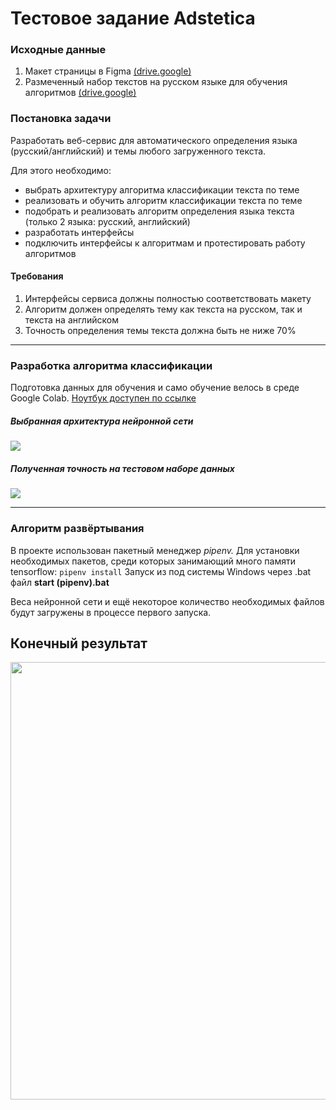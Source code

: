 # Тестовое задание Adstetica

### Исходные данные

1. Макет страницы в Figma [(drive.google)](https://drive.google.com/file/d/1X2LCAKs-CNRZLYHcTkZ9JTtmVW0PWKLB/view?usp=sharing)
2. Размеченный набор текстов на русском языке для обучения алгоритмов [(drive.google)](https://drive.google.com/file/d/1NMj989x2KzlNAl12fXQ1YO9Szm_4yEi-/view?usp=sharing)

### Постановка задачи
Разработать веб-сервис для автоматического определения языка (русский/английский) и темы любого загруженного текста.

Для этого необходимо:
- выбрать архитектуру алгоритма классификации текста по теме
- реализовать и обучить алгоритм классификации текста по теме
- подобрать и реализовать алгоритм определения языка текста (только 2
языка: русский, английский)
- разработать интерфейсы
- подключить интерфейсы к алгоритмам и протестировать работу алгоритмов

#### Требования
1. Интерфейсы сервиса должны полностью соответствовать макету
2. Алгоритм должен определять тему как текста на русском, так и текста на английском
3. Точность определения темы текста должна быть не ниже 70%


------------



### Разработка алгоритма классификации

Подготовка данных для обучения и само обучение велось в среде Google Colab.
[Ноутбук доступен по ссылке](https://colab.research.google.com/drive/16zH8-1ag7SU9znab0y9gT993DQQq177Z?usp=sharing)

##### Выбранная архитектура нейронной сети
<img src="https://i.imgur.com/kvxJWgV.png"/>

##### Полученная точность на тестовом наборе данных
<img src="https://i.imgur.com/xlHNXaz.png"/>



------------


### Алгоритм развёртывания

В проекте использован пакетный менеджер *pipenv.*
Для установки необходимых пакетов, среди которых занимающий много памяти tensorflow: `pipenv install`
Запуск из под системы Windows через .bat файл **start (pipenv).bat**

Веса нейронной сети и ещё некоторое количество необходимых файлов будут загружены в процессе первого запуска.


## Конечный результат
<img src= "https://i.imgur.com/XTKMrlm.png"  width="700"/>

